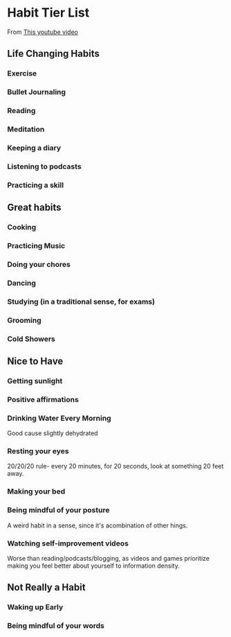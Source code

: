 # Habit Tier List

From [This youtube video](https://www.youtube.com/watch?v=GriR73kSvPY&ab_channel=ImprovementPill)


## Life Changing Habits

### **Exercise**

### Bullet Journaling

### **Reading**

### **Meditation** 
  
### Keeping a diary

### Listening to podcasts


### Practicing a skill






## Great habits

### Cooking




### Practicing Music

### Doing your chores


### Dancing



### Studying (in a traditional sense, for exams) 




### Grooming



### Cold Showers



## Nice to Have

### Getting sunlight


### Positive affirmations

### Drinking Water Every Morning
Good cause slightly dehydrated

### Resting your eyes
20/20/20 rule- every 20 minutes, for 20 seconds, look at something 20 feet away.

### Making your bed

### Being mindful of your posture
A weird habit in a sense, since it's acombination of other hings.

### Watching self-improvement videos
Worse than reading/podcasts/blogging, as videos  and games prioritize making you feel better about yourself to information density.

## Not Really a Habit

### Waking up Early

### Being mindful of your words
